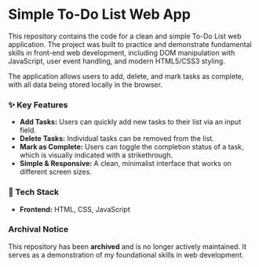 # Simple To-Do List Web App

This repository contains the code for a clean and simple To-Do List web application. The project was built to practice and demonstrate fundamental skills in front-end web development, including DOM manipulation with JavaScript, user event handling, and modern HTML5/CSS3 styling.

The application allows users to add, delete, and mark tasks as complete, with all data being stored locally in the browser.

### ✨ Key Features

* **Add Tasks:** Users can quickly add new tasks to their list via an input field.
* **Delete Tasks:** Individual tasks can be removed from the list.
* **Mark as Complete:** Users can toggle the completion status of a task, which is visually indicated with a strikethrough.
* **Simple & Responsive:** A clean, minimalist interface that works on different screen sizes.

### 🔧 Tech Stack

* **Frontend:** HTML, CSS, JavaScript

### Archival Notice

This repository has been **archived** and is no longer actively maintained. It serves as a demonstration of my foundational skills in web development.
